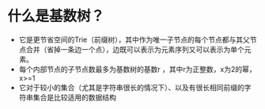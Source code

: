 # 什么是基数树？
 - 它是更节省空间的Trie（前缀树），其中作为唯一子节点的每个节点都与其父节点合并（省掉一条边一个点），边既可以表示为元素序列又可以表示为单个元素。
 - 每个内部节点的子节点数最多为基数树的基数r ，其中r为正整数，x为2的幂，x>=1
 - 它对于较小的集合（尤其是字符串很长的情况下）、以及有很长相同前缀的字符串集合是比较适用的数据结构
